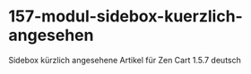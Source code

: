 # 157-modul-sidebox-kuerzlich-angesehen
Sidebox kürzlich angesehene Artikel für Zen Cart 1.5.7 deutsch 
